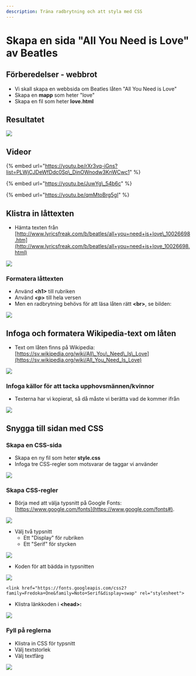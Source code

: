 ```yaml
---
description: Träna radbrytning och att styla med CSS
---
```


# Skapa en sida "All You Need is Love" av Beatles

## Förberedelser - webbrot

* Vi skall skapa en webbsida om Beatles låten "All You Need is Love"
* Skapa en **mapp** som heter "love"
* Skapa en fil som heter **love.html**

## Resultatet

![](.gitbook/assets/image%20%2830%29.png)

## Videor

{% embed url="https://youtu.be/rXr3vq-iGns?list=PLWjCJDeWfDdc0Sp\_DinOWnodw3KnWCwc1" %}

{% embed url="https://youtu.be/JuwYg\_54b6c" %}

{% embed url="https://youtu.be/qmMtoBrg5gI" %}



## **Klistra in låttexten**

* Hämta texten från [http://www.lyricsfreak.com/b/beatles/all+you+need+is+love\_10026698.htm](http://www.lyricsfreak.com/b/beatles/all+you+need+is+love_10026698.html)

![](.gitbook/assets/image%20%2814%29.png)

### **Formatera låttexten**

* Använd  **&lt;h1&gt;** till rubriken
* Använd **&lt;p&gt;** till hela versen
* Men en radbrytning behövs för att läsa låten rätt **&lt;br&gt;**, se bilden:

![](.gitbook/assets/image%20%2828%29.png)

## **Infoga och formatera Wikipedia-text om låten**

* Text om låten finns på Wikipedia: [https://sv.wikipedia.org/wiki/All\_You\_Need\_Is\_Love](https://sv.wikipedia.org/wiki/All_You_Need_Is_Love)

![](.gitbook/assets/image%20%2813%29.png)

### **Infoga källor för att tacka upphovsmännen/kvinnor**

* Texterna har vi kopierat, så då måste vi berätta vad de kommer ifrån

![](.gitbook/assets/image%20%285%29.png)

## **Snygga till sidan med CSS**

### Skapa en CSS-sida

* Skapa en ny fil som heter **style.css**
* Infoga tre CSS-regler som motsvarar de taggar vi använder

![](.gitbook/assets/image%20%2821%29.png)

### Skapa CSS-regler 

* Börja med att välja typsnitt på Google Fonts: [https://www.google.com/fonts](https://www.google.com/fonts#).

![](.gitbook/assets/image%20%2822%29.png)

* Välj två typsnitt
  * Ett "Display" för rubriken
  * Ett "Serif" för stycken

![](.gitbook/assets/image%20%2826%29.png)

* Koden för att bädda in typsnitten

![](.gitbook/assets/image%20%286%29.png)

```markup
<link href="https://fonts.googleapis.com/css2?family=Fredoka+One&family=Noto+Serif&display=swap" rel="stylesheet">
```

* Klistra länkkoden i **&lt;head&gt;:**

![](.gitbook/assets/image%20%287%29.png)

### Fyll på reglerna

* Klistra in CSS för typsnitt
* Välj textstorlek
* Välj textfärg

![](.gitbook/assets/image%20%2815%29.png)

